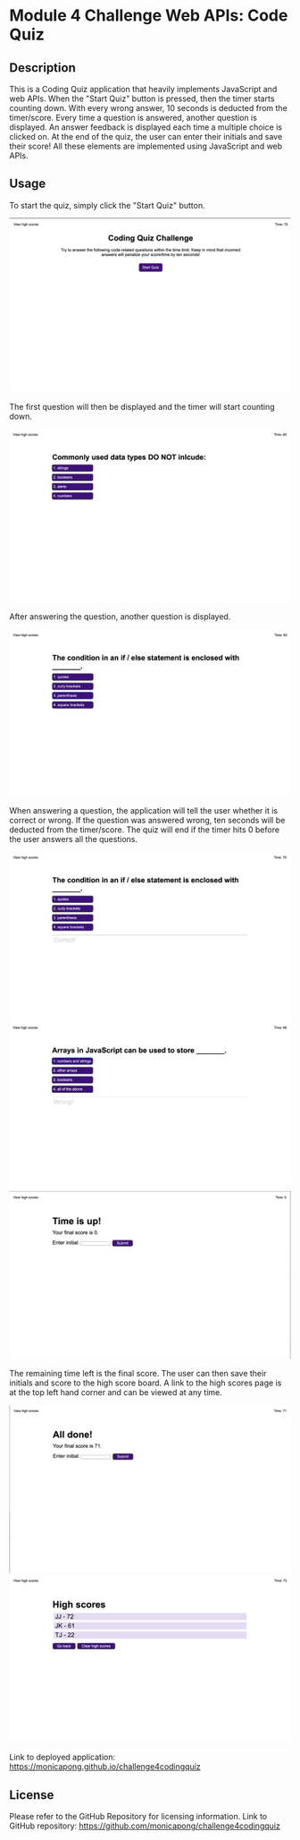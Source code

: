 # Module 4 Challenge Web APIs: Code Quiz

## Description

This is a Coding Quiz application that heavily implements JavaScript and web APIs. When the "Start Quiz" button is pressed, then the timer starts counting down. With every wrong answer, 10 seconds is deducted from the timer/score. Every time a question is answered, another question is displayed. An answer feedback is displayed each time a multiple choice is clicked on. At the end of the quiz, the user can enter their initials and save their score! All these elements are implemented using JavaScript and web APIs.   

## Usage

To start the quiz, simply click the "Start Quiz" button.

![Image of deployed application's start page](assets/images/startquiz.png)

The first question will then be displayed and the timer will start counting down. 

![Image of first multiple choice question](assets/images/quizquestion.png)

After answering the question, another question is displayed.

![Image of second question](assets/images/secondquestion.png)

When answering a question, the application will tell the user whether it is correct or wrong. If the question was answered wrong, ten seconds will be deducted from the timer/score. The quiz will end if the timer hits 0 before the user answers all the questions. 

![Image of correct answer](assets/images/correct.png)
![Image of wrong answer](assets/images/wrong.png)
![Image of timer running out](assets/images/timer.png)

The remaining time left is the final score. The user can then save their initials and score to the high score board. A link to the high scores page is at the top left hand corner and can be viewed at any time. 

![Image of completed quiz page](assets/images/completedquiz.png)
![Image of high score board](assets/images/highscore.png)

Link to deployed application: https://monicapong.github.io/challenge4codingquiz 

## License

Please refer to the GitHub Repository for licensing information.
Link to GitHub repository: https://github.com/monicapong/challenge4codingquiz
